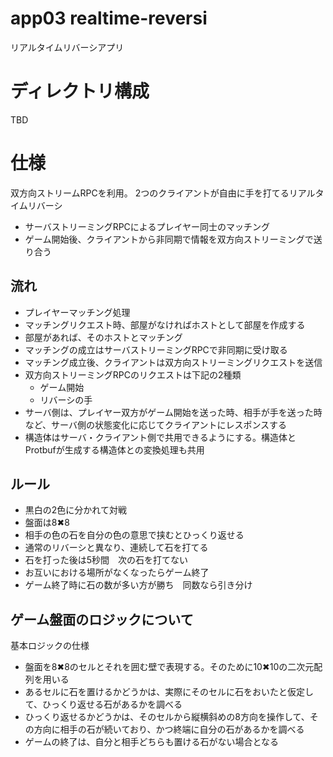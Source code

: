 # app03 realtime-reversi
リアルタイムリバーシアプリ

# ディレクトリ構成
TBD

# 仕様
双方向ストリームRPCを利用。
2つのクライアントが自由に手を打てるリアルタイムリバーシ

- サーバストリーミングRPCによるプレイヤー同士のマッチング
- ゲーム開始後、クライアントから非同期で情報を双方向ストリーミングで送り合う


## 流れ
- プレイヤーマッチング処理
- マッチングリクエスト時、部屋がなければホストとして部屋を作成する
- 部屋があれば、そのホストとマッチング
- マッチングの成立はサーバストリーミングRPCで非同期に受け取る
- マッチング成立後、クライアントは双方向ストリーミングリクエストを送信
- 双方向ストリーミングRPCのリクエストは下記の2種類
    - ゲーム開始
    - リバーシの手
- サーバ側は、プレイヤー双方がゲーム開始を送った時、相手が手を送った時など、サーバ側の状態変化に応じてクライアントにレスポンスする
- 構造体はサーバ・クライアント側で共用できるようにする。構造体とProtbufが生成する構造体との変換処理も共用

## ルール
- 黒白の2色に分かれて対戦
- 盤面は8✖︎8
- 相手の色の石を自分の色の意思で挟むとひっくり返せる
- 通常のリバーシと異なり、連続して石を打てる
- 石を打った後は5秒間　次の石を打てない
- お互いにおける場所がなくなったらゲーム終了
- ゲーム終了時に石の数が多い方が勝ち　同数なら引き分け

## ゲーム盤面のロジックについて
基本ロジックの仕様

- 盤面を8✖︎8のセルとそれを囲む壁で表現する。そのために10✖︎10の二次元配列を用いる
- あるセルに石を置けるかどうかは、実際にそのセルに石をおいたと仮定して、ひっくり返せる石があるかを調べる
- ひっくり返せるかどうかは、そのセルから縦横斜めの8方向を操作して、その方向に相手の石が続いており、かつ終端に自分の石があるかを調べる
- ゲームの終了は、自分と相手どちらも置ける石がない場合となる